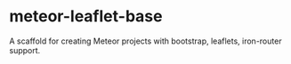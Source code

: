 # meteor-leaflet-base
A scaffold for creating Meteor projects with bootstrap, leaflets, iron-router support.
